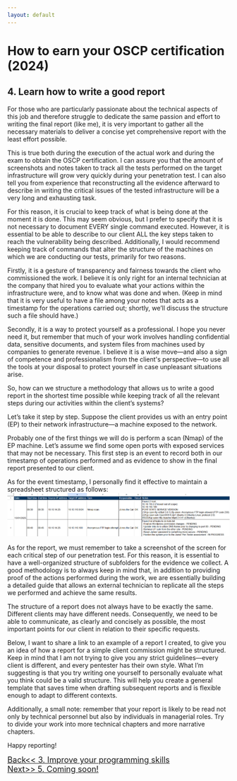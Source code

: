 ```yaml
---
layout: default
---
```

# How to earn your OSCP certification (2024)
## 4. Learn how to write a good report

For those who are particularly passionate about the technical aspects of this job and therefore struggle to dedicate the same passion and effort to writing the final report (like me), it is very important to gather all the necessary materials to deliver a concise yet comprehensive report with the least effort possible.

This is true both during the execution of the actual work and during the exam to obtain the OSCP certification. I can assure you that the amount of screenshots and notes taken to track all the tests performed on the target infrastructure will grow very quickly during your penetration test. I can also tell you from experience that reconstructing all the evidence afterward to describe in writing the critical issues of the tested infrastructure will be a very long and exhausting task.

For this reason, it is crucial to keep track of what is being done at the moment it is done. This may seem obvious, but I prefer to specify that it is not necessary to document EVERY single command executed. However, it is essential to be able to describe to our client ALL the key steps taken to reach the vulnerability being described. Additionally, I would recommend keeping track of commands that alter the structure of the machines on which we are conducting our tests, primarily for two reasons.

Firstly, it is a gesture of transparency and fairness towards the client who commissioned the work. I believe it is only right for an internal technician at the company that hired you to evaluate what your actions within the infrastructure were, and to know what was done and when. (Keep in mind that it is very useful to have a file among your notes that acts as a timestamp for the operations carried out; shortly, we’ll discuss the structure such a file should have.)

Secondly, it is a way to protect yourself as a professional. I hope you never need it, but remember that much of your work involves handling confidential data, sensitive documents, and system files from machines used by companies to generate revenue. I believe it is a wise move—and also a sign of competence and professionalism from the client's perspective—to use all the tools at your disposal to protect yourself in case unpleasant situations arise.

So, how can we structure a methodology that allows us to write a good report in the shortest time possible while keeping track of all the relevant steps during our activities within the client’s systems?

Let’s take it step by step. Suppose the client provides us with an entry point (EP) to their network infrastructure—a machine exposed to the network.

Probably one of the first things we will do is perform a scan (Nmap) of the EP machine. Let’s assume we find some open ports with exposed services that may not be necessary. This first step is an event to record both in our timestamp of operations performed and as evidence to show in the final report presented to our client.

As for the event timestamp, I personally find it effective to maintain a spreadsheet structured as follows:
![timestamp.png](/assets/images/earn-oscp/cap4/timestamp.PNG)

As for the report, we must remember to take a screenshot of the screen for each critical step of our penetration test. For this reason, it is essential to have a well-organized structure of subfolders for the evidence we collect. A good methodology is to always keep in mind that, in addition to providing proof of the actions performed during the work, we are essentially building a detailed guide that allows an external technician to replicate all the steps we performed and achieve the same results.

The structure of a report does not always have to be exactly the same. Different clients may have different needs. Consequently, we need to be able to communicate, as clearly and concisely as possible, the most important points for our client in relation to their specific requests.

Below, I want to share a link to an example of a report I created, to give you an idea of how a report for a simple client commission might be structured. Keep in mind that I am not trying to give you any strict guidelines—every client is different, and every pentester has their own style. What I’m suggesting is that you try writing one yourself to personally evaluate what you think could be a valid structure. This will help you create a general template that saves time when drafting subsequent reports and is flexible enough to adapt to different contexts.

Additionally, a small note: remember that your report is likely to be read not only by technical personnel but also by individuals in managerial roles. Try to divide your work into more technical chapters and more narrative chapters.

Happy reporting!

<div class="row">
  <div class="column"><a href="/pages/blog/earn-oscp/3-improve-programming-skills" style="font-size: 18px">Back<< 3. Improve your programming skills</a></div>
  <div class="column"><a href="/pages/blog/earn-oscp/0-earn-oscp-home" style="font-size: 18px" >Next>> 5. Coming soon!</a><div>
</div>